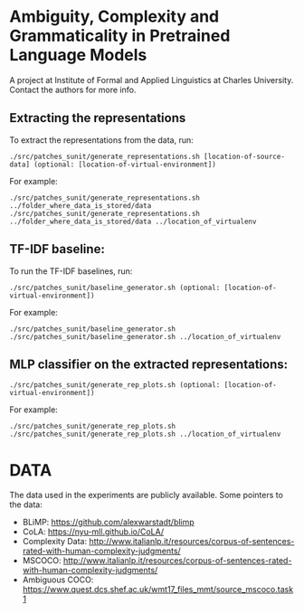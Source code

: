 # Ambiguity, Complexity and Grammaticality in Pretrained Language Models

A project at Institute of Formal and Applied Linguistics at Charles University.
Contact the authors for more info.

## Extracting the representations
To extract the representations from the data, run: 

```
./src/patches_sunit/generate_representations.sh [location-of-source-data] (optional: [location-of-virtual-environment])
```

For example:

```
./src/patches_sunit/generate_representations.sh ../folder_where_data_is_stored/data 
./src/patches_sunit/generate_representations.sh ../folder_where_data_is_stored/data ../location_of_virtualenv 
```

## TF-IDF baseline:

To run the TF-IDF baselines, run:

```
./src/patches_sunit/baseline_generator.sh (optional: [location-of-virtual-environment])
```

For example:

```
./src/patches_sunit/baseline_generator.sh 
./src/patches_sunit/baseline_generator.sh ../location_of_virtualenv 
```

## MLP classifier on the extracted representations:

```
./src/patches_sunit/generate_rep_plots.sh (optional: [location-of-virtual-environment]) 
```

For example:

```
./src/patches_sunit/generate_rep_plots.sh  
./src/patches_sunit/generate_rep_plots.sh ../location_of_virtualenv 
```

# DATA
The data used in the experiments are publicly available. Some pointers to the data:
* BLiMP: https://github.com/alexwarstadt/blimp
* CoLA: https://nyu-mll.github.io/CoLA/
* Complexity Data: http://www.italianlp.it/resources/corpus-of-sentences-rated-with-human-complexity-judgments/
* MSCOCO: http://www.italianlp.it/resources/corpus-of-sentences-rated-with-human-complexity-judgments/
* Ambiguous COCO: https://www.quest.dcs.shef.ac.uk/wmt17_files_mmt/source_mscoco.task1


